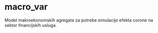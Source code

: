 # macro_var
Model makroekonomskih agregata za potrebe simulacije efekta corone na sektor financijskih usluga.
